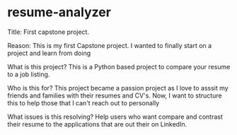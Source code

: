 # resume-analyzer
Title: First capstone project.

Reason:
This is my first Capstone project. I wanted to finally start on a project and learn from doing 

What is this project?
This is a Python based project to compare your resume to a job listing.

Who is this for?
This project became a passion project as I love to asssit my friends and families with their resumes and CV's. Now, I want to structure this to help those that I can't reach out to personally

What issues is this resolving?
Help users who want compare and contrast their resume to the applications that are out their on LinkedIn.
